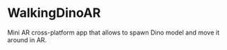 # WalkingDinoAR
 Mini AR cross-platform app that allows to spawn Dino model and move it around in AR.
